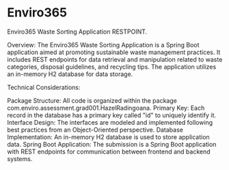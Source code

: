 # Enviro365


Enviro365 Waste Sorting Application RESTPOINT.

Overview:
The Enviro365 Waste Sorting Application is a Spring Boot application aimed at promoting sustainable waste management practices. 
It includes REST endpoints for data retrieval and manipulation related to waste categories, disposal guidelines, and recycling tips. 
The application utilizes an in-memory H2 database for data storage.


Technical Considerations:

Package Structure: All code is organized within the package com.enviro.assessment.grad001.HazelRadingoana.
Primary Key: Each record in the database has a primary key called "id" to uniquely identify it.
Interface Design: The interfaces are modeled and implemented following best practices from an Object-Oriented perspective.
Database Implementation: An in-memory H2 database is used to store application data.
Spring Boot Application: The submission is a Spring Boot application with REST endpoints for communication between frontend and backend systems.